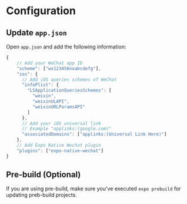 # Configuration

## Update `app.json`

Open `app.json` and add the following information:

```js
{
    // Add your WeChat app ID
    "scheme": ["wx123456nxabcdefg"],
    "ios": {
      // Add iOS queries schemes of WeChat
      "infoPlist": {
        "LSApplicationQueriesSchemes": [
          "weixin",
          "weixinULAPI",
          "weixinURLParamsAPI"
        ]
      },
      // Add your iOS universal link
      // Example "applinks:(google.com)"
      "associatedDomains": ["applinks:(Universal Link Here)"]
    },
    // Add Expo Native Wechat plugin
    "plugins": ["expo-native-wechat"]
}
```

## Pre-build (Optional)

If you are using pre-build, make sure you've executed `expo prebuild` for updating preb-build projects.
